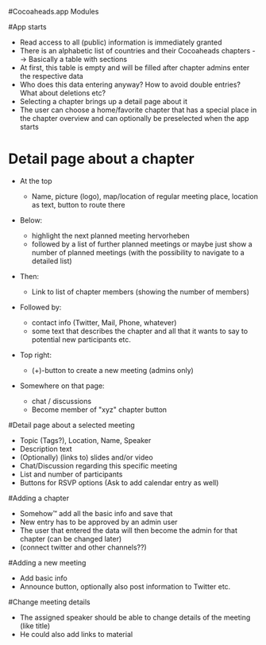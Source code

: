 #Cocoaheads.app Modules

#App starts
- Read access to all (public) information is immediately granted
- There is an alphabetic list of countries and their Cocoaheads chapters --> Basically a table with sections
- At first, this table is empty and will be filled after chapter admins enter the respective data
- Who does this data entering anyway? How to avoid double entries? What about deletions etc?
- Selecting a chapter brings up a detail page about it
- The user can choose a home/favorite chapter that has a special place in the chapter overview and can optionally be preselected when the app starts

# Detail page about a chapter
- At the top
	- Name, picture (logo), map/location of regular meeting place, location as text, button to route there
- Below:
	- highlight the next planned meeting hervorheben
	- followed by a list of further planned meetings or maybe just show a number of planned meetings (with the possibility to navigate to a detailed list)
- Then:
	- Link to list of chapter members (showing the number of members)
- Followed by:
	- contact info (Twitter, Mail, Phone, whatever)
	- some text that describes the chapter and all that it wants to say to potential new participants etc.
	
- Top right:
	- (+)-button to create a new meeting (admins only)

- Somewhere on that page:
	- chat / discussions
	- Become member of "xyz" chapter button

#Detail page about a selected meeting
- Topic (Tags?), Location, Name, Speaker
- Description text
- (Optionally) (links to) slides and/or video
- Chat/Discussion regarding this specific meeting
- List and number of participants
- Buttons for RSVP options (Ask to add calendar entry as well)

#Adding a chapter
- Somehow™ add all the basic info and save that
- New entry has to be approved by an admin user
- The user that entered the data will then become the admin for that chapter (can be changed later)
- (connect twitter and other channels??)

#Adding a new meeting
- Add basic info
- Announce button, optionally also post information to Twitter etc.

#Change meeting details
- The assigned speaker should be able to change details of the meeting (like title) 
- He could also add links to material
